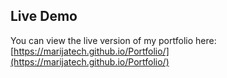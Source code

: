 ## Live Demo

You can view the live version of my portfolio here: [https://marijatech.github.io/Portfolio/](https://marijatech.github.io/Portfolio/)
